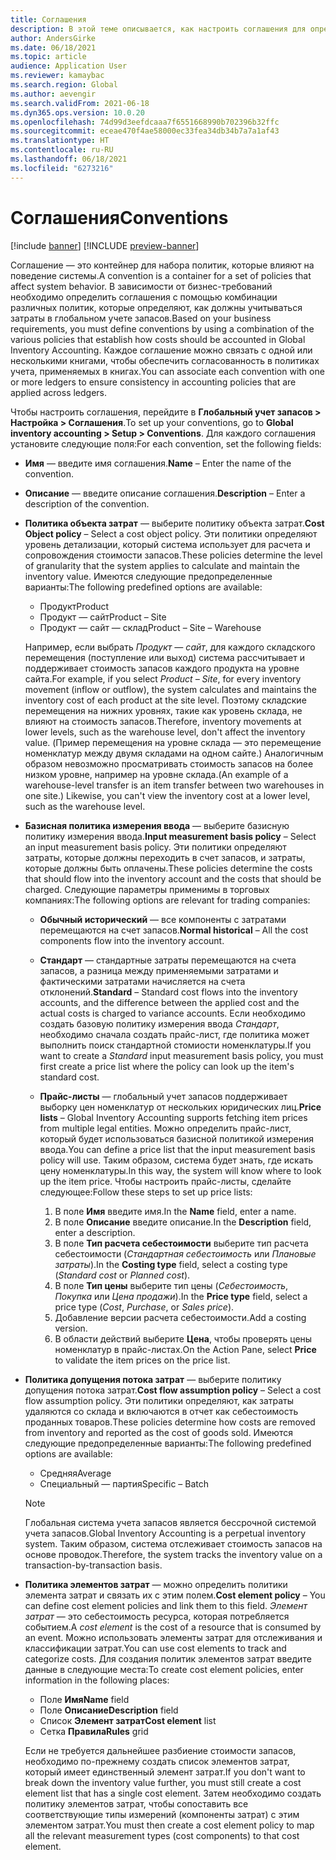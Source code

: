 ```yaml
---
title: Соглашения
description: В этой теме описывается, как настроить соглашения для определения того, как расходы должны учитываться в глобальном учете запасов.
author: AndersGirke
ms.date: 06/18/2021
ms.topic: article
audience: Application User
ms.reviewer: kamaybac
ms.search.region: Global
ms.author: aevengir
ms.search.validFrom: 2021-06-18
ms.dyn365.ops.version: 10.0.20
ms.openlocfilehash: 74d99d3eefdcaaa7f6551668990b702396b32ffc
ms.sourcegitcommit: eceae470f4ae58000ec33fea34db34b7a7a1af43
ms.translationtype: HT
ms.contentlocale: ru-RU
ms.lasthandoff: 06/18/2021
ms.locfileid: "6273216"
---
```

# <a name="conventions"></a><span data-ttu-id="6bb95-103">Соглашения</span><span class="sxs-lookup"><span data-stu-id="6bb95-103">Conventions</span></span>

[!include [banner](../includes/banner.md)]
[!INCLUDE [preview-banner](../includes/preview-banner.md)]

<span data-ttu-id="6bb95-104">Соглашение — это контейнер для набора политик, которые влияют на поведение системы.</span><span class="sxs-lookup"><span data-stu-id="6bb95-104">A convention is a container for a set of policies that affect system behavior.</span></span> <span data-ttu-id="6bb95-105">В зависимости от бизнес-требований необходимо определить соглашения с помощью комбинации различных политик, которые определяют, как должны учитываться затраты в глобальном учете запасов.</span><span class="sxs-lookup"><span data-stu-id="6bb95-105">Based on your business requirements, you must define conventions by using a combination of the various policies that establish how costs should be accounted in Global Inventory Accounting.</span></span> <span data-ttu-id="6bb95-106">Каждое соглашение можно связать с одной или несколькими книгами, чтобы обеспечить согласованность в политиках учета, применяемых в книгах.</span><span class="sxs-lookup"><span data-stu-id="6bb95-106">You can associate each convention with one or more ledgers to ensure consistency in accounting policies that are applied across ledgers.</span></span>

<span data-ttu-id="6bb95-107">Чтобы настроить соглашения, перейдите в **Глобальный учет запасов \> Настройка \> Соглашения**.</span><span class="sxs-lookup"><span data-stu-id="6bb95-107">To set up your conventions, go to **Global inventory accounting \> Setup \> Conventions**.</span></span> <span data-ttu-id="6bb95-108">Для каждого соглашения установите следующие поля:</span><span class="sxs-lookup"><span data-stu-id="6bb95-108">For each convention, set the following fields:</span></span>

- <span data-ttu-id="6bb95-109">**Имя** — введите имя соглашения.</span><span class="sxs-lookup"><span data-stu-id="6bb95-109">**Name** – Enter the name of the convention.</span></span>
- <span data-ttu-id="6bb95-110">**Описание** — введите описание соглашения.</span><span class="sxs-lookup"><span data-stu-id="6bb95-110">**Description** – Enter a description of the convention.</span></span>
- <span data-ttu-id="6bb95-111">**Политика объекта затрат** — выберите политику объекта затрат.</span><span class="sxs-lookup"><span data-stu-id="6bb95-111">**Cost Object policy** – Select a cost object policy.</span></span> <span data-ttu-id="6bb95-112">Эти политики определяют уровень детализации, который система использует для расчета и сопровождения стоимости запасов.</span><span class="sxs-lookup"><span data-stu-id="6bb95-112">These policies determine the level of granularity that the system applies to calculate and maintain the inventory value.</span></span> <span data-ttu-id="6bb95-113">Имеются следующие предопределенные варианты:</span><span class="sxs-lookup"><span data-stu-id="6bb95-113">The following predefined options are available:</span></span>

    - <span data-ttu-id="6bb95-114">Продукт</span><span class="sxs-lookup"><span data-stu-id="6bb95-114">Product</span></span>
    - <span data-ttu-id="6bb95-115">Продукт — сайт</span><span class="sxs-lookup"><span data-stu-id="6bb95-115">Product – Site</span></span>
    - <span data-ttu-id="6bb95-116">Продукт — сайт — склад</span><span class="sxs-lookup"><span data-stu-id="6bb95-116">Product – Site – Warehouse</span></span>

    <span data-ttu-id="6bb95-117">Например, если выбрать *Продукт — сайт*, для каждого складского перемещения (поступление или выход) система рассчитывает и поддерживает стоимость запасов каждого продукта на уровне сайта.</span><span class="sxs-lookup"><span data-stu-id="6bb95-117">For example, if you select *Product – Site*, for every inventory movement (inflow or outflow), the system calculates and maintains the inventory cost of each product at the site level.</span></span> <span data-ttu-id="6bb95-118">Поэтому складские перемещения на нижних уровнях, такие как уровень склада, не влияют на стоимость запасов.</span><span class="sxs-lookup"><span data-stu-id="6bb95-118">Therefore, inventory movements at lower levels, such as the warehouse level, don't affect the inventory value.</span></span> <span data-ttu-id="6bb95-119">(Пример перемещения на уровне склада — это перемещение номенклатур между двумя складами на одном сайте.) Аналогичным образом невозможно просматривать стоимость запасов на более низком уровне, например на уровне склада.</span><span class="sxs-lookup"><span data-stu-id="6bb95-119">(An example of a warehouse-level transfer is an item transfer between two warehouses in one site.) Likewise, you can't view the inventory cost at a lower level, such as the warehouse level.</span></span>

- <span data-ttu-id="6bb95-120">**Базисная политика измерения ввода** — выберите базисную политику измерения ввода.</span><span class="sxs-lookup"><span data-stu-id="6bb95-120">**Input measurement basis policy** – Select an input measurement basis policy.</span></span> <span data-ttu-id="6bb95-121">Эти политики определяют затраты, которые должны переходить в счет запасов, и затраты, которые должны быть оплачены.</span><span class="sxs-lookup"><span data-stu-id="6bb95-121">These policies determine the costs that should flow into the inventory account and the costs that should be charged.</span></span> <span data-ttu-id="6bb95-122">Следующие параметры применимы в торговых компаниях:</span><span class="sxs-lookup"><span data-stu-id="6bb95-122">The following options are relevant for trading companies:</span></span>

    - <span data-ttu-id="6bb95-123">**Обычный исторический** — все компоненты с затратами перемещаются на счет запасов.</span><span class="sxs-lookup"><span data-stu-id="6bb95-123">**Normal historical** – All the cost components flow into the inventory account.</span></span>
    - <span data-ttu-id="6bb95-124">**Стандарт** — стандартные затраты перемещаются на счета запасов, а разница между применяемыми затратами и фактическими затратами начисляется на счета отклонений.</span><span class="sxs-lookup"><span data-stu-id="6bb95-124">**Standard** – Standard cost flows into the inventory accounts, and the difference between the applied cost and the actual costs is charged to variance accounts.</span></span> <span data-ttu-id="6bb95-125">Если необходимо создать базовую политику измерения ввода *Стандарт*, необходимо сначала создать прайс-лист, где политика может выполнить поиск стандартной стомиости номенклатуры.</span><span class="sxs-lookup"><span data-stu-id="6bb95-125">If you want to create a *Standard* input measurement basis policy, you must first create a price list where the policy can look up the item's standard cost.</span></span>
    - <span data-ttu-id="6bb95-126">**Прайс-листы** — глобальный учет запасов поддерживает выборку цен номенклатур от нескольких юридических лиц.</span><span class="sxs-lookup"><span data-stu-id="6bb95-126">**Price lists** – Global Inventory Accounting supports fetching item prices from multiple legal entities.</span></span> <span data-ttu-id="6bb95-127">Можно определить прайс-лист, который будет использоваться базисной политикой измерения ввода.</span><span class="sxs-lookup"><span data-stu-id="6bb95-127">You can define a price list that the input measurement basis policy will use.</span></span> <span data-ttu-id="6bb95-128">Таким образом, система будет знать, где искать цену номенклатуры.</span><span class="sxs-lookup"><span data-stu-id="6bb95-128">In this way, the system will know where to look up the item price.</span></span> <span data-ttu-id="6bb95-129">Чтобы настроить прайс-листы, сделайте следующее:</span><span class="sxs-lookup"><span data-stu-id="6bb95-129">Follow these steps to set up price lists:</span></span>

        1. <span data-ttu-id="6bb95-130">В поле **Имя** введите имя.</span><span class="sxs-lookup"><span data-stu-id="6bb95-130">In the **Name** field, enter a name.</span></span>
        1. <span data-ttu-id="6bb95-131">В поле **Описание** введите описание.</span><span class="sxs-lookup"><span data-stu-id="6bb95-131">In the **Description** field, enter a description.</span></span>
        1. <span data-ttu-id="6bb95-132">В поле **Тип расчета себестоимости** выберите тип расчета себестоимости (*Стандартная себестоимость* или *Плановые затраты*).</span><span class="sxs-lookup"><span data-stu-id="6bb95-132">In the **Costing type** field, select a costing type (*Standard cost* or *Planned cost*).</span></span>
        1. <span data-ttu-id="6bb95-133">В поле **Тип цены** выберите тип цены (*Себестоимость*, *Покупка* или *Цена продажи*).</span><span class="sxs-lookup"><span data-stu-id="6bb95-133">In the **Price type** field, select a price type (*Cost*, *Purchase*, or *Sales price*).</span></span>
        1. <span data-ttu-id="6bb95-134">Добавление версии расчета себестоимости.</span><span class="sxs-lookup"><span data-stu-id="6bb95-134">Add a costing version.</span></span>
        1. <span data-ttu-id="6bb95-135">В области действий выберите **Цена**, чтобы проверять цены номенклатур в прайс-листах.</span><span class="sxs-lookup"><span data-stu-id="6bb95-135">On the Action Pane, select **Price** to validate the item prices on the price list.</span></span>

- <span data-ttu-id="6bb95-136">**Политика допущения потока затрат** — выберите политику допущения потока затрат.</span><span class="sxs-lookup"><span data-stu-id="6bb95-136">**Cost flow assumption policy** – Select a cost flow assumption policy.</span></span> <span data-ttu-id="6bb95-137">Эти политики определяют, как затраты удаляются со склада и включаются в отчет как себестоимость проданных товаров.</span><span class="sxs-lookup"><span data-stu-id="6bb95-137">These policies determine how costs are removed from inventory and reported as the cost of goods sold.</span></span> <span data-ttu-id="6bb95-138">Имеются следующие предопределенные варианты:</span><span class="sxs-lookup"><span data-stu-id="6bb95-138">The following predefined options are available:</span></span>

    - <span data-ttu-id="6bb95-139">Cредняя</span><span class="sxs-lookup"><span data-stu-id="6bb95-139">Average</span></span>
    - <span data-ttu-id="6bb95-140">Специальный — партия</span><span class="sxs-lookup"><span data-stu-id="6bb95-140">Specific – Batch</span></span>

    > [!NOTE]
    > <span data-ttu-id="6bb95-141">Глобальная система учета запасов является бессрочной системой учета запасов.</span><span class="sxs-lookup"><span data-stu-id="6bb95-141">Global Inventory Accounting is a perpetual inventory system.</span></span> <span data-ttu-id="6bb95-142">Таким образом, система отслеживает стоимость запасов на основе проводок.</span><span class="sxs-lookup"><span data-stu-id="6bb95-142">Therefore, the system tracks the inventory value on a transaction-by-transaction basis.</span></span>

- <span data-ttu-id="6bb95-143">**Политика элементов затрат** — можно определить политики элемента затрат и связать их с этим полем.</span><span class="sxs-lookup"><span data-stu-id="6bb95-143">**Cost element policy** – You can define cost element policies and link them to this field.</span></span> <span data-ttu-id="6bb95-144">*Элемент затрат* — это себестоимость ресурса, которая потребляется событием.</span><span class="sxs-lookup"><span data-stu-id="6bb95-144">A *cost element* is the cost of a resource that is consumed by an event.</span></span> <span data-ttu-id="6bb95-145">Можно использовать элементы затрат для отслеживания и классификации затрат.</span><span class="sxs-lookup"><span data-stu-id="6bb95-145">You can use cost elements to track and categorize costs.</span></span> <span data-ttu-id="6bb95-146">Для создания политик элементов затрат введите данные в следующие места:</span><span class="sxs-lookup"><span data-stu-id="6bb95-146">To create cost element policies, enter information in the following places:</span></span>

    - <span data-ttu-id="6bb95-147">Поле **Имя**</span><span class="sxs-lookup"><span data-stu-id="6bb95-147">**Name** field</span></span>
    - <span data-ttu-id="6bb95-148">Поле **Описание**</span><span class="sxs-lookup"><span data-stu-id="6bb95-148">**Description** field</span></span>
    - <span data-ttu-id="6bb95-149">Список **Элемент затрат**</span><span class="sxs-lookup"><span data-stu-id="6bb95-149">**Cost element** list</span></span>
    - <span data-ttu-id="6bb95-150">Сетка **Правила**</span><span class="sxs-lookup"><span data-stu-id="6bb95-150">**Rules** grid</span></span>

    <span data-ttu-id="6bb95-151">Если не требуется дальнейшее разбиение стоимости запасов, необходимо по-прежнему создать список элементов затрат, который имеет единственный элемент затрат.</span><span class="sxs-lookup"><span data-stu-id="6bb95-151">If you don't want to break down the inventory value further, you must still create a cost element list that has a single cost element.</span></span> <span data-ttu-id="6bb95-152">Затем необходимо создать политику элементов затрат, чтобы сопоставить все соответствующие типы измерений (компоненты затрат) с этим элементом затрат.</span><span class="sxs-lookup"><span data-stu-id="6bb95-152">You must then create a cost element policy to map all the relevant measurement types (cost components) to that cost element.</span></span>
